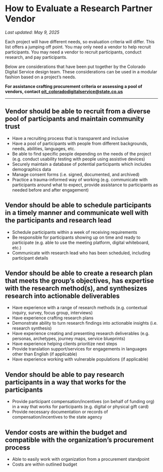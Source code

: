 # How to Evaluate a Research Partner Vendor

_Last updated: May 9, 2025_

Each project will have different needs, so evaluation criteria will differ. This list offers a jumping off point. You may only need a vendor to help recruit participants. You may need a vendor to recruit participants, conduct research, and pay participants.

Below are considerations that have been put together by the Colorado Digital Service design team. These considerations can be used in a modular fashion based on a project’s needs.

**For assistance crafting procurement criteria or assessing a pool of vendors, contact oit_coloradodigitalservice@state.co.us**

---

## Vendor should be able to recruit from a diverse pool of participants and maintain community trust

- Have a recruiting process that is transparent and inclusive
- Have a pool of participants with people from different backgrounds, needs, abilities, languages, etc.
- Be able to find specific people depending on the needs of the project (e.g. conduct usability testing with people using assistive devices)
- Securely maintain a database of potential participants which includes demographics data
- Manage consent forms (i.e. signed, documented, and archived)
- Practice a trauma-informed way of working (e.g. communicate with participants around what to expect, provide assistance to participants as needed before and after engagement)

## Vendor should be able to schedule participants in a timely manner and communicate well with the participants and research lead

- Schedule participants within a week of receiving requirements
- Be responsible for participants showing up on time and ready to participate (e.g. able to use the meeting platform, digital whiteboard, etc.)
- Communicate with research lead who has been scheduled, including participant details

## Vendor should be able to create a research plan that meets the group’s objectives, has expertise with the research method(s), and synthesizes research into actionable deliverables

- Have experience with a range of research methods (e.g. contextual inquiry, survey, focus group, interviews)
- Have experience crafting research plans
- Demonstrate ability to turn research findings into actionable insights (i.e. research synthesis)
- Have experience creating and presenting research deliverables (e.g. personas, archetypes, journey maps, service blueprints)
- Have experience helping clients prioritize next steps
- Provide translation support/services for engagements in languages other than English (if applicable)
- Have experience working with vulnerable populations (if applicable)

## Vendor should be able to pay research participants in a way that works for the participants

- Provide participant compensation/incentives (on behalf of funding org) in a way that works for participants (e.g. digital or physical gift card)
- Provide necessary documentation or records of compensation/incentives to the state agency

## Vendor costs are within the budget and compatible with the organization’s procurement process

- Able to easily work with organization from a procurement standpoint
- Costs are within outlined budget
